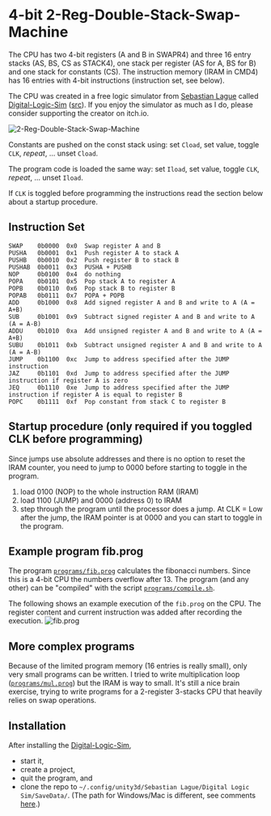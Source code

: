 4-bit 2-Reg-Double-Stack-Swap-Machine
===============================

The CPU has two 4-bit registers (A and B in SWAPR4) and three 16 entry stacks
(AS, BS, CS as STACK4), one stack per register (AS for A, BS for B) and one
stack for constants (CS). The instruction memory (IRAM in CMD4) has 16 entries
with 4-bit instructions (instruction set, see below).

The CPU was created in a free logic simulator from [Sebastian Lague](https://www.youtube.com/c/SebastianLague)
called [Digital-Logic-Sim](https://sebastian.itch.io/digital-logic-sim)
([src](https://github.com/SebLague/Digital-Logic-Sim)).
If you enjoy the simulator as much as I do, please consider supporting the creator on itch.io.

![2-Reg-Double-Stack-Swap-Machine](https://user-images.githubusercontent.com/3410079/102700492-304a7380-424e-11eb-807d-d6c4456d96ad.png)

Constants are pushed on the const stack using: set `Cload`, set value, toggle `CLK`, *repeat*, ... unset `Cload`.

The program code is loaded the same way: set `Iload`, set value, toggle `CLK`, *repeat*, ... unset `Iload`.

If `CLK` is toggled before programming the instructions read the section below about a startup procedure.

Instruction Set
---------------

```
SWAP    0b0000  0x0  Swap register A and B
PUSHA   0b0001  0x1  Push register A to stack A
PUSHB   0b0010  0x2  Push register B to stack B
PUSHAB  0b0011  0x3  PUSHA + PUSHB
NOP     0b0100  0x4  do nothing
POPA    0b0101  0x5  Pop stack A to register A
POPB    0b0110  0x6  Pop stack B to register B
POPAB   0b0111  0x7  POPA + POPB
ADD     0b1000  0x8  Add signed register A and B and write to A (A = A+B)
SUB     0b1001  0x9  Subtract signed register A and B and write to A (A = A-B)
ADDU    0b1010  0xa  Add unsigned register A and B and write to A (A = A+B)
SUBU    0b1011  0xb  Subtract unsigned register A and B and write to A (A = A-B)
JUMP    0b1100  0xc  Jump to address specified after the JUMP instruction
JAZ     0b1101  0xd  Jump to address specified after the JUMP instruction if register A is zero
JEQ     0b1110  0xe  Jump to address specified after the JUMP instruction if register A is equal to register B
POPC    0b1111  0xf  Pop constant from stack C to register B
```

Startup procedure (only required if you toggled CLK before programming)
-----------------------------------------------------------------------

Since jumps use absolute addresses and there is no option to reset the IRAM
counter, you need to jump to 0000 before starting to toggle in the program.

1. load 0100 (NOP) to the whole instruction RAM (IRAM)
2. load 1100 (JUMP) and 0000 (address 0) to IRAM
3. step through the program until the processor does a jump. At CLK = Low after
   the jump, the IRAM pointer is at 0000 and you can start to toggle in the
   program.

Example program fib.prog
------------------------

The program [`programs/fib.prog`](https://github.com/gschwaer/Swappy/blob/main/programs/fib.prog)
calculates the fibonacci numbers. Since this is a 4-bit CPU the numbers overflow
after 13. The program (and any other) can be "compiled" with the script
[`programs/compile.sh`](https://github.com/gschwaer/Swappy/blob/main/programs/compile.sh).

The following shows an example execution of the `fib.prog` on the CPU. The register
content and current instruction was added after recording the execution.
![fib.prog](https://user-images.githubusercontent.com/3410079/102700578-f5950b00-424e-11eb-86fb-e2106e2d8bda.gif)

More complex programs
---------------------

Because of the limited program memory (16 entries is really small), only very
small programs can be written. I tried to write multiplication loop
([`programs/mul.prog`](https://github.com/gschwaer/Swappy/blob/main/programs/mul.prog))
but the IRAM is way to small. It's still a nice brain exercise, trying to write
programs for a 2-register 3-stacks CPU that heavily relies on swap operations.

Installation
------------

After installing the [Digital-Logic-Sim](https://sebastian.itch.io/digital-logic-sim),
* start it,
* create a project,
* quit the program, and
* clone the repo to
`~/.config/unity3d/Sebastian Lague/Digital Logic Sim/SaveData/`. (The path for Windows/Mac
is different, see comments [here](https://sebastian.itch.io/digital-logic-sim).)
